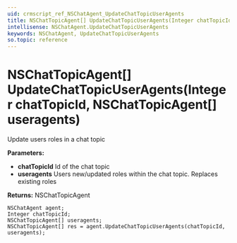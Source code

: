 ```yaml
---
uid: crmscript_ref_NSChatAgent_UpdateChatTopicUserAgents
title: NSChatTopicAgent[] UpdateChatTopicUserAgents(Integer chatTopicId, NSChatTopicAgent[] useragents)
intellisense: NSChatAgent.UpdateChatTopicUserAgents
keywords: NSChatAgent, UpdateChatTopicUserAgents
so.topic: reference
---
```


# NSChatTopicAgent[] UpdateChatTopicUserAgents(Integer chatTopicId, NSChatTopicAgent[] useragents)

Update users roles in a chat topic

**Parameters:**
 - **chatTopicId** Id of the chat topic
 - **useragents** Users new/updated roles within the chat topic. Replaces existing roles

**Returns:** NSChatTopicAgent

```crmscript
NSChatAgent agent;
Integer chatTopicId;
NSChatTopicAgent[] useragents;
NSChatTopicAgent[] res = agent.UpdateChatTopicUserAgents(chatTopicId, useragents);
```

